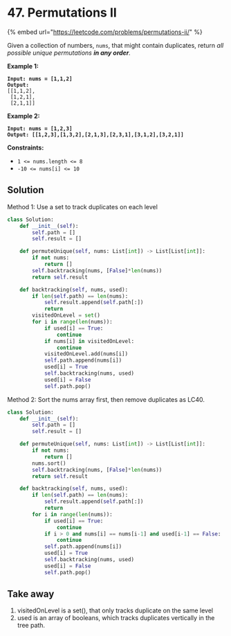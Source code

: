 # 47. Permutations II

{% embed url="https://leetcode.com/problems/permutations-ii/" %}

Given a collection of numbers, `nums`, that might contain duplicates, return _all possible unique permutations **in any order**._

&#x20;

**Example 1:**

<pre><code><strong>Input: nums = [1,1,2]
</strong><strong>Output:
</strong>[[1,1,2],
 [1,2,1],
 [2,1,1]]
</code></pre>

**Example 2:**

<pre><code><strong>Input: nums = [1,2,3]
</strong><strong>Output: [[1,2,3],[1,3,2],[2,1,3],[2,3,1],[3,1,2],[3,2,1]]
</strong></code></pre>

&#x20;

**Constraints:**

* `1 <= nums.length <= 8`
* `-10 <= nums[i] <= 10`

## Solution

Method 1: Use a set to track duplicates on each level

```python
class Solution:
    def __init__(self):
        self.path = []
        self.result = []

    def permuteUnique(self, nums: List[int]) -> List[List[int]]:
        if not nums:
            return []
        self.backtracking(nums, [False]*len(nums))
        return self.result

    def backtracking(self, nums, used):
        if len(self.path) == len(nums):
            self.result.append(self.path[:])
            return
        visitedOnLevel = set()
        for i in range(len(nums)):
            if used[i] == True:
                continue
            if nums[i] in visitedOnLevel:
                continue
            visitedOnLevel.add(nums[i])
            self.path.append(nums[i])
            used[i] = True
            self.backtracking(nums, used)
            used[i] = False
            self.path.pop()
```

Method 2: Sort the nums array first, then remove duplicates as LC40.&#x20;

```python
class Solution:
    def __init__(self):
        self.path = []
        self.result = []

    def permuteUnique(self, nums: List[int]) -> List[List[int]]:
        if not nums:
            return []
        nums.sort()
        self.backtracking(nums, [False]*len(nums))
        return self.result

    def backtracking(self, nums, used):
        if len(self.path) == len(nums):
            self.result.append(self.path[:])
            return
        for i in range(len(nums)):
            if used[i] == True:
                continue
            if i > 0 and nums[i] == nums[i-1] and used[i-1] == False:
                continue
            self.path.append(nums[i])
            used[i] = True
            self.backtracking(nums, used)
            used[i] = False
            self.path.pop()
```

## Take away

1. visitedOnLevel is a set(), that only tracks duplicate on the same level
2. used is an array of booleans, which tracks duplicates vertically in the tree path.&#x20;


